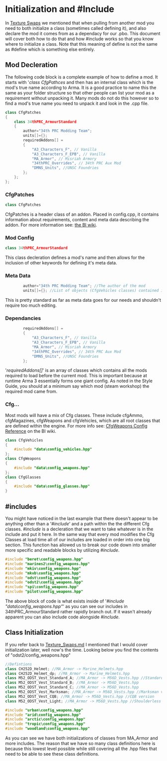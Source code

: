 <!--
I reccomend viewing this document with the extension Markdown Preview Enhanced (https://marketplace.visualstudio.com/items?itemName=shd101wyy.markdown-preview-enhanced). Once installed to VS Code you can see a html preview by clicking the pane on the right side of VS Code that looks like an open book with a magnifying glass.
-->

# Initialization and #Include
<p>In <a href="./Texture_Swaps.md">Texture Swaps</a> we mentioned that when pulling from another mod you need to both initialize a class (sometimes called defining it), and also declare the mod it comes from as a dependacy for our .pbo. This document will cover both how to do that and how #include works so that you know where to initialize a class. Note that this meaning of define is not the same as #define which is something else entirely.</P>

## Mod Decleration
<p>The following code block is a complete example of how to define a mod. It starts with '<i>class CfgPathces</i> and then has an internal class which is the mod's true name according to Arma. It is a good practice to name this the same as your folder structure so that other people can list your mod as a requirement without unpacking it. Many mods do not do this however so to find a mod's true name you need to unpack it and look in the .cpp file.</P>

```c++
class CfgPatches
{
	class 34thPRC_ArmourStandard
	{
		author="34th PRC Modding Team";
		units[]={};
		requiredAddons[] =
		{
			"A3_Characters_F", // Vanilla
			"A3_Characters_F_EPB", // Vanilla
			"MA_Armor",	// Misriah Armory
			"34thPRC_Overrides", // 34th PRC Aux Mod
			"DMNS_Units", //UNSC Foundries
		};
	};
};
```

### CfgPatches
```c++
class CfgPatches
```
<p>CfgPatches is a header class of an addon. Placed in config.cpp, it contains information about requirements, content and meta data describing the addon. For more information see: <a href="https://community.bistudio.com/wiki/CfgPatches">the BI wiki</a>.</p>

### Mod Config
```c++
class 34thPRC_ArmourStandard
```
<p>This class decleration defines a mod's name and then allows for the inclusion of other keywords for defining it's meta data.

### Meta Data
```c++
		author="34th PRC Modding Team"; //The author of the mod
		units[]={}; //List of objects (CfgVehicles classes) contained in the addon. Important also for Zeus content (units and groups) unlocking.
```
<p>This is pretty standard as far as meta data goes for our needs and shouldn't require too much editing.</p>

### Dependancies
```c++
		requiredAddons[] =
		{
			"A3_Characters_F", // Vanilla
			"A3_Characters_F_EPB", // Vanilla
			"MA_Armor",	// Misriah Armory
			"34thPRC_Overrides", // 34th PRC Aux Mod
			"DMNS_Units", //UNSC Foundries
		};
```
<p>'<i>requiredAddons[]</i>' is an array of classes which contains all the mods required to load before the current mod. This is important because at runtime Arma 3 essentially forms one giant config. As noted in the Style Guide, you should at a minimum say which mod (steam workshop) the required mod came from.</p>

### Cfg...
</p> Most mods will have a mix of Cfg classes. These include cfgAmmo, cfgMagazines, cfgWeapons and cfgVehicles, which are all root classes that are defined within the engine. For more info see: <a href="https://community.bistudio.com/wiki/CfgWeapons_Config_Reference">CfgWeapons Config Reference</a> on the BI wiki.</p>

```c++
class CfgVehicles
{
	#include "data\config_vehicles.hpp"
};
class CfgWeapons
{
	#include "data\config_weapons.hpp"
};
class CfgGlasses
{
	#include "data\config_glasses.hpp"
}
```
## #includes
</p>You might have noticed in the last example that there doesn't appear to be anything other than a '<i>#include</i>' and a path within the the different Cfg classes. <i>#include</i> is a decleration that we want to take whatever is in the include and put it here. In the same way that every mod modifies the Cfg Classes at load time all of our includes are loaded in order into one big section. This function has allowed us to break our code down into smaller more specific and readable blocks by utilizing <i>#include</i>.</p>

```c++
#include "beret\config_weapons.hpp"
#include "marines2\config_weapons.hpp"
#include "mkiv\config_weapons.hpp"
#include "mkvb\config_weapons.hpp"
#include "odst\config_weapons.hpp"
#include "odst2\config_weapons.hpp"
#include "spi\config_weapons.hpp"
#include "pilot\config_weapons.hpp"
```

<p>The above block of code is what exists inside of '<i>#include "data\config_weapons.hpp"</i>' as you can see our includes in 34thPRC_ArmourStandard rather rapidly branch out. If it wasn't already apparent you can also include code alongside <i>#include</i>.</P>

## Class Initialization
<p>If you refer back to <a href="./Texture_Swaps.md">Texture_Swaps.md</a> I mentioned that I would cover initialization later, well now's the time. Looking below you find the contents of "odst2/config_weapons.hpp"</p>

```c++
//Defintions
class CH252D_Helmet; //MA_Armor -> Marine_Helmets.hpp
class CH252D_Helmet_dp; //MA_Armor -> Marine_Helmets.hpp
class M52_ODST_Vest_Standard_A; //MA_Armor -> M56D_Vests.hpp //Standard ODST Vest, no pouches and bobs
class M52_ODST_Vest_Standard_B; //MA_Armor -> M56D_Vests.hpp
class M52_ODST_Vest_Standard_C; //MA_Armor -> M56D_Vests.hpp
class M52_ODST_Vest_Marksman; //MA_Armor -> M56D_Vests.hpp //Marksman version
class M52_ODST_Vest_CQB; //MA_Armor -> M56D_Vests.hpp //CQB version
class M52_ODST_Vest_Light; //MA_Armor -> M56D_Vests.hpp //Shoulderless version of M52_ODST_Vest_Standard_A

#include "urban\config_weapons.hpp"
#include "arid\config_weapons.hpp"
#include "arctic\config_weapons.hpp"
#include "tropic\config_weapons.hpp"
#include "woodland\config_weapons.hpp"
```

<p>As you can see we have both initializations of classes from MA_Armor and more includes. The reason that we have so many class definitions here is because this lowest level possible while still covering all the .hpp files that need to be able to see these class definitions.</p>
